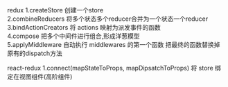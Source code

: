 redux
1.createStore        创建一个store  
2.combineReducers    将多个状态多个reducer合并为一个状态一个reducer   
3.bindActionCreators 将 actions 映射为派发事件的函数   
4.compose            把多个中间件进行组合,形成洋葱模型   
5.applyMiddleware    自动执行 middlewares 的第一个函数 把最终的函数替换掉原有的dispatch方法

react-redux
1.connect(mapStateToProps, mapDipsatchToProps)  将 store 绑定在视图组件(高阶组件)
